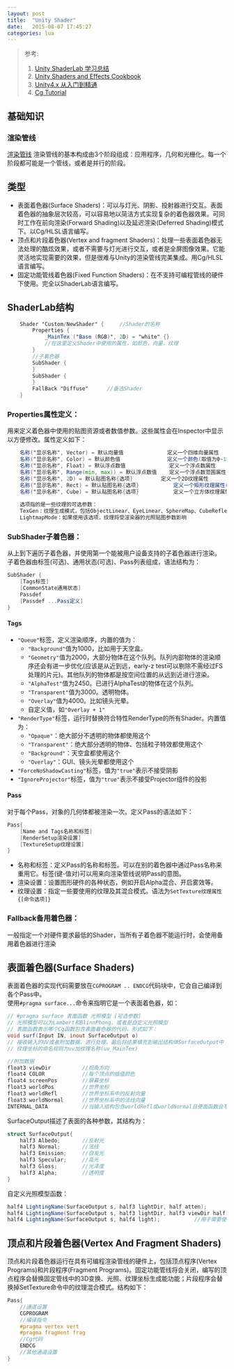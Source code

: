 ```yaml
---
layout: post
title:  "Unity Shader"
date:   2015-08-07 17:45:27
categories: lua
---
```


> 参考:  
> 1. [Unity ShaderLab 学习总结](http://www.jianshu.com/p/7b9498e58659)  
> 2. [Unity Shaders and Effects Cookbook](http://book.douban.com/subject/24835416/)  
> 3. [Unity4.x 从入门到精通](http://book.douban.com/subject/25808326/)  
> 4. [Cg Tutorial](http://book.douban.com/subject/1783861/)  

## 基础知识

### 渲染管线
[渲染管线](http://www.cnblogs.com/alonecat06/archive/2012/09/24/2700747.html)
渲染管线的基本构成由3个阶段组成：应用程序，几何和光栅化。每一个阶段都可能是一个管线，或者是并行的阶段。

## 类型  
* 表面着色器(Surface Shaders)：可以与灯光、阴影、投射器进行交互。表面着色器的抽象层次较高，可以容易地以简洁方式实现复杂的着色器效果。可同时工作在前向渲染(Forward Shading)以及延迟渲染(Deferred Shading)模式下。以Cg/HLSL语言编写。
* 顶点和片段着色器(Vertex and fragment Shaders)：处理一些表面着色器无法处理的酷炫效果，或者不需要与灯光进行交互，或者是全屏图像效果。它能灵活地实现需要的效果，但是很难与Unity的渲染管线完美集成。用Cg/HLSL语言编写。
* 固定功能管线着色器(Fixed Function Shaders)：在不支持可编程管线的硬件下使用。完全以ShaderLab语言编写。

## ShaderLab结构  

```glsl
	Shader "Custom/NewShader" {		//Shader的名称
		Properties {
			_MainTex ("Base (RGB)", 2D) = "white" {}
			//在这里定义Shader中使用的属性，如颜色，向量，纹理
		}
		//子着色器
		SubShader {
		} 
		SubShader {
		}
		FallBack "Diffuse"		//备选Shader
	}
```
### Properties属性定义：
用来定义着色器中使用的贴图资源或者数值参数。这些属性会在Inspector中显示以方便修改。属性定义如下：  

```glsl
	名称("显示名称", Vector) = 默认向量值				定义一个四维向量属性
	名称("显示名称", Color) = 默认颜色值				定义一个颜色(取值为0~1的四维向量)
	名称("显示名称", Float) = 默认浮点数值				定义一个浮点数属性
	名称("显示名称", Range(min, max)) = 默认浮点数值	定义一个浮点数范围属性，取值为min~max
	名称("显示名称", 2D) = 默认贴图名称{选项}			定义一个2D纹理属性
	名称("显示名称", Rect) = 默认贴图名称{选项}			定义一个矩形纹理属性(非2的n次幂)
	名称("显示名称", Cube) = 默认贴图名称{选项}			定义一个立方体纹理属性
	
	选项指的是一些纹理的可选参数：
	TexGen：纹理生成模式，包括ObjectLinear、EyeLinear、SphereMap、CubeReflect、CubeNormal
	LightmapMode：如果使用该选项，纹理将受渲染器的光照贴图参数影响
```

### SubShader子着色器：
从上到下遍历子着色器，并使用第一个能被用户设备支持的子着色器进行渲染。  
子着色器由标签(可选)、通用状态(可选)、Pass列表组成，语法结构为：  

```glsl
SubShader {
	[Tags标签]
	[CommonState通用状态]
	Passdef
	[Passdef ...Pass定义]
}
```

#### Tags
* `"Queue"`标签，定义渲染顺序，内置的值为：
	* `"Background"`值为1000，比如用于天空盒。
	* `"Geometry"`值为2000，大部分物体在这个队列。队列内部物体的渲染顺序还会有进一步优化(应该是从近到远，early-z test可以剔除不需经过FS处理的片元)。其他队列的物体都是按空间位置的从远到近进行渲染。
	* `"AlphaTest"`值为2450。已进行AlphaTest的物体在这个队列。
	* `"Transparent"`值为3000。透明物体。
	* `"Overlay"`值为4000。比如镜头光晕。
	* 自定义值，如`"Overlay + 1"`
* `"RenderType"`标签，运行时替换符合特性RenderType的所有Shader。内置值为：
	* `"Opaque"`：绝大部分不透明的物体都使用这个
	* `"Transparent"`：绝大部分透明的物体、包括粒子特效都使用这个
	* `"Background"`：天空盒都使用这个
	* `"Overlay"`：GUI、镜头光晕都使用这个
* `"ForceNoShadowCasting"`标签，值为`"true"`表示不接受阴影
* `"IgnoreProjector"`标签，值为`"true"`表示不接受Projector组件的投影

#### Pass
对于每个Pass，对象的几何体都被渲染一次。定义Pass的语法如下：  

```glsl
Pass{
	[Name and Tags名称和标签]
	[RenderSetup渲染设置]
	[TextureSetup纹理设置]
}
```

* 名称和标签：定义Pass的名称和标签。可以在别的着色器中通过Pass名称来重用它。标签(键-值对)可以用来向渲染管线说明Pass的意图。
* 渲染设置：设置图形硬件的各种状态，例如开启Alpha混合、开启雾效等。
* 纹理设置：指定一些要使用的纹理及其混合模式。语法为`SetTexture纹理属性 {[命令选项]}`

### Fallback备用着色器：
一般指定一个对硬件要求最低的Shader，当所有子着色器不能运行时，会使用备用着色器进行渲染

## 表面着色器(Surface Shaders)
表面着色器的实现代码需要放在`CGPROGRAM .. ENDCG`代码块中，它会自己编译到各个Pass中。  
使用`#pragma surface...`命令来指明它是一个表面着色器，如：  

```glsl
// #pragma surface 表面函数 光照模型 [可选参数]
// 光照模型可以为Lambert和BlinnPhong，或者是自定义光照模型
// 表面函数表示哪个Cg函数包含表面着色器的代码，形式如下：
void surf(Input IN, inout SurfaceOutput o)
// 接收输入的UV或者附加数据，进行处理，最后将结果填充到输出结构体SurfaceOutput中
// 纹理坐标的命名规则为uv加纹理名称(uv_MainTex)

//附加数据
float3 viewDir			//视角方向
float4 COLOR			//每个顶点的插值颜色
float4 screenPos		//屏幕坐标
float3 worldPos			//世界坐标
float3 worldRefl		//世界坐标系中的反射向量
float3 worldNormal		//世界坐标系中的法线向量
INTERNAL_DATA			//当输入结构包含worldRefl或worldNormal且便面函数会写入输出结构的Normal字段时需包含此声明
```

SurfaceOutput描述了表面的各种参数，其结构为：  

```glsl
struct SurfaceOutput{
	half3 Albedo;		//反射光
	half3 Normal;		//法线
	half3 Emission;		//自发光
	half3 Specular;		//高光
	half3 Gloss;		//光泽度
	half3 Alpha;		//透明度
}
```

自定义光照模型函数：  

```glsl
half4 LightingName(SurfaceOutput s, half3 lightDir, half atten);			//不需要视角方向的前向着色
half4 LightingName(SurfaceOutput s, half3 lightDir, half3 viewDir half atten);		//需要视角方向的前向着色
half4 LightingName(SurfaceOutput s, half4 light);			//用于需要使用延时着色的项目
```

## 顶点和片段着色器(Vertex And Fragment Shaders)
顶点和片段着色器运行在具有可编程渲染管线的硬件上，包括顶点程序(Vertex Programs)和片段程序(Fragment Programs)。固定功能管线将会关闭，编写的顶点程序会替换固定管线中的3D变换、光照、纹理坐标生成能功能；片段程序会替换掉SetTexture命令中的纹理混合模式。结构如下：  

```glsl
Pass{
	//通道设置
	CGPROGRAM
	//编译指令
	#pragma vertex vert
	#pragma fragment frag
	//Cg代码
	ENDCG
	//其他通道设置
}
```